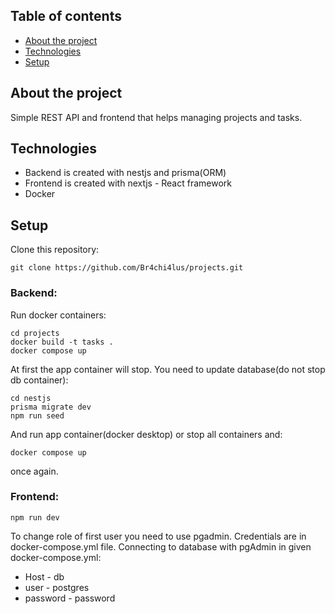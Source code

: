 ## Table of contents
* [About the project](#About-the-project)
* [Technologies](#Technologies)
* [Setup](#Setup)

## About the project
Simple REST API and frontend that helps managing projects and tasks.
## Technologies
* Backend is created with nestjs and prisma(ORM)
* Frontend is created with nextjs - React framework
* Docker
## Setup
Clone this repository:
```
git clone https://github.com/Br4chi4lus/projects.git
```
### Backend:
Run docker containers:
```
cd projects
docker build -t tasks .
docker compose up
```
At first the app container will stop. You need to update database(do not stop db container):
```
cd nestjs
prisma migrate dev
npm run seed
```
And run app container(docker desktop) or stop all containers and:
```
docker compose up
```
once again.
### Frontend:
```
npm run dev
```
To change role of first user you need to use pgadmin. Credentials are in docker-compose.yml file. Connecting to database with pgAdmin in given docker-compose.yml:
* Host - db
* user - postgres
* password - password

